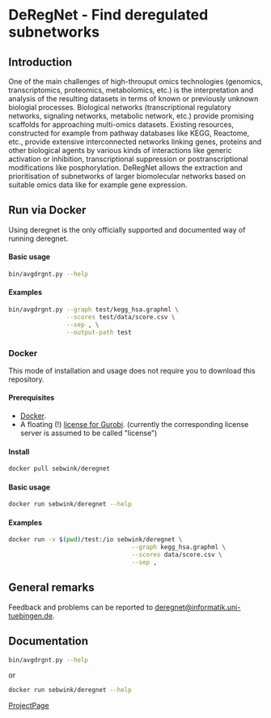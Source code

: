 # DeRegNet - Find deregulated subnetworks

## Introduction

One of the main challenges of high-throuput omics technologies 
(genomics, transcriptomics, proteomics, metabolomics, etc.) is the 
interpretation and analysis of the resulting datasets in terms
of known or previously unknown biologial processes. Biological networks
(transcriptional regulatory networks, signaling networks, metabolic
network, etc.) provide promising scaffolds for approaching
multi-omics datasets. Existing resources, constructed for
example from pathway databases like KEGG, Reactome, etc., provide
extensive interconnected networks linking genes, proteins and other
biological agents by various kinds of interactions like generic
activation or inhibition, transcriptional suppression or postranscriptional
modifications like posphorylation. DeRegNet allows the extraction and
prioritisation of subnetworks of larger biomolecular networks based on
suitable omics data like for example gene expression.

## Run via Docker 

Using deregnet is the only officially supported and documented way of running deregnet.


#### Basic usage

```sh
bin/avgdrgnt.py --help
```

#### Examples

```sh
bin/avgdrgnt.py --graph test/kegg_hsa.graphml \
                --scores test/data/score.csv \
				--sep , \
				--output-path test
```

### Docker

This mode of installation and usage does not require you to download
this repository.

#### Prerequisites

* [Docker](https://www.docker.com/).
* A floating (!) [license for Gurobi](http://www.gurobi.com/downloads/licenses/license-center).
  (currently the corresponding license server is assumed to be called "license")

#### Install

```sh
docker pull sebwink/deregnet
```

#### Basic usage

```sh
docker run sebwink/deregnet --help
```

#### Examples

```sh
docker run -v $(pwd)/test:/io sebwink/deregnet \
                                  --graph kegg_hsa.graphml \
                                  --scores data/score.csv \
				                  --sep , 
```

## General remarks

Feedback and problems can be reported to deregnet@informatik.uni-tuebingen.de.

## Documentation

```sh
bin/avgdrgnt.py --help
```

or

```sh
docker run sebwink/deregnet --help
```

[ProjectPage](https://sebwink.github.io/deregnet/)
